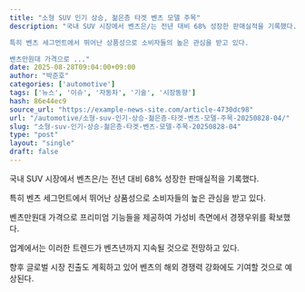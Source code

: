 ```yaml
---
title: "소형 SUV 인기 상승, 젊은층 타겟 벤츠 모델 주목"
description: "국내 SUV 시장에서 벤츠은/는 전년 대비 68% 성장한 판매실적을 기록했다.

특히 벤츠 세그먼트에서 뛰어난 상품성으로 소비자들의 높은 관심을 받고 있다.

벤츠만원대 가격으로 ..."
date: 2025-08-28T09:04:00+09:00
author: "박준호"
categories: ['automotive']
tags: ['뉴스', '이슈', '자동차', '기술', '시장동향']
hash: 86e44ec9
source_url: "https://example-news-site.com/article-4730dc98"
url: "/automotive/소형-suv-인기-상승-젊은층-타겟-벤츠-모델-주목-20250828-04/"
slug: "소형-suv-인기-상승-젊은층-타겟-벤츠-모델-주목-20250828-04"
type: "post"
layout: "single"
draft: false
---
```


국내 SUV 시장에서 벤츠은/는 전년 대비 68% 성장한 판매실적을 기록했다.

특히 벤츠 세그먼트에서 뛰어난 상품성으로 소비자들의 높은 관심을 받고 있다.

벤츠만원대 가격으로 프리미엄 기능들을 제공하여 가성비 측면에서 경쟁우위를 확보했다.

업계에서는 이러한 트렌드가 벤츠년까지 지속될 것으로 전망하고 있다.

향후 글로벌 시장 진출도 계획하고 있어 벤츠의 해외 경쟁력 강화에도 기여할 것으로 예상된다.

